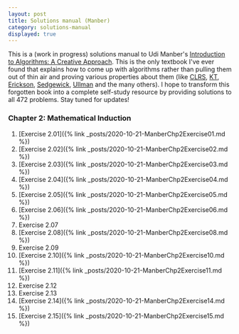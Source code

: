 ```yaml
---
layout: post
title: Solutions manual (Manber)
category: solutions-manual
displayed: true
---
```


This is a (work in progress) solutions manual to Udi Manber's [Introduction to Algorithms: A Creative Approach](https://www.amazon.com/Introduction-Algorithms-Creative-Udi-Manber/dp/0201120372/ref=sr_1_1?dchild=1&keywords=Manber+algorithms&qid=1603154131&sr=8-1). This is the only textbook I've ever found that  explains how to come up with algorithms rather than pulling them out of thin air and proving various properties about them (like [CLRS](https://www.amazon.com/Introduction-Algorithms-3rd-MIT-Press/dp/0262033844), [KT](https://www.amazon.com/Algorithm-Design-Jon-Kleinberg/dp/0321295358), [Erickson](https://www.amazon.com/Algorithms-Jeff-Erickson/dp/1792644833/ref=sr_1_1?dchild=1&keywords=Erickson+algorithms&qid=1603153970&s=books&sr=1-1), [Sedgewick](https://www.amazon.com/Algorithms-4th-Robert-Sedgewick/dp/032157351X/ref=sr_1_3?dchild=1&keywords=Sedgewick+algorithms&qid=1603153982&s=books&sr=1-3), [Ullman](https://www.amazon.com/Data-Structures-Algorithms-Alfred-Aho/dp/0201000237/ref=sr_1_1?dchild=1&keywords=Ullman+algorithms&qid=1603154083&sr=8-1) and the many others). I hope to transform this forgotten book into a complete self-study resource by providing solutions to all 472 problems. Stay tuned for updates!

### Chapter 2: Mathematical Induction

1. [Exercise 2.01]({% link _posts/2020-10-21-ManberChp2Exercise01.md %})
1. [Exercise 2.02]({% link _posts/2020-10-21-ManberChp2Exercise02.md %})
1. [Exercise 2.03]({% link _posts/2020-10-21-ManberChp2Exercise03.md %})
1. [Exercise 2.04]({% link _posts/2020-10-21-ManberChp2Exercise04.md %})
1. [Exercise 2.05]({% link _posts/2020-10-21-ManberChp2Exercise05.md %})
1. [Exercise 2.06]({% link _posts/2020-10-21-ManberChp2Exercise06.md %})
1. Exercise 2.07
1. [Exercise 2.08]({% link _posts/2020-10-21-ManberChp2Exercise08.md %})
1. Exercise 2.09
1. [Exercise 2.10]({% link _posts/2020-10-21-ManberChp2Exercise10.md %})
1. [Exercise 2.11]({% link _posts/2020-10-21-ManberChp2Exercise11.md %})
1. Exercise 2.12
1. Exercise 2.13
1. [Exercise 2.14]({% link _posts/2020-10-21-ManberChp2Exercise14.md %})
1. [Exercise 2.15]({% link _posts/2020-10-21-ManberChp2Exercise15.md %})